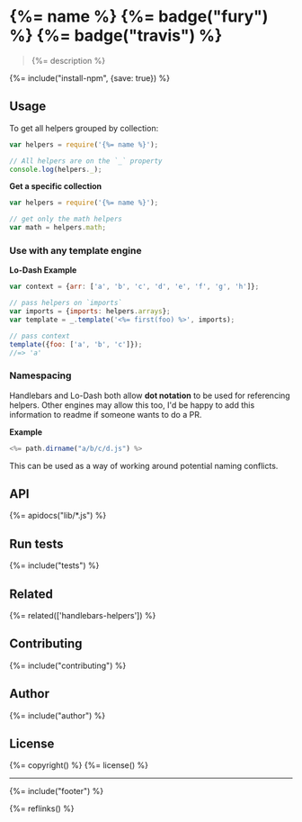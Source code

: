 # {%= name %} {%= badge("fury") %} {%= badge("travis") %}

> {%= description %}

{%= include("install-npm", {save: true}) %}

## Usage

To get all helpers grouped by collection:

```js
var helpers = require('{%= name %}');

// All helpers are on the `_` property
console.log(helpers._);
```

**Get a specific collection**

```js
var helpers = require('{%= name %}');

// get only the math helpers
var math = helpers.math;
```

### Use with any template engine

**Lo-Dash Example**

```js
var context = {arr: ['a', 'b', 'c', 'd', 'e', 'f', 'g', 'h']};

// pass helpers on `imports`
var imports = {imports: helpers.arrays};
var template = _.template('<%= first(foo) %>', imports);

// pass context
template({foo: ['a', 'b', 'c']});
//=> 'a'
```

### Namespacing 

Handlebars and Lo-Dash both allow **dot notation** to be used for referencing helpers. Other engines may allow this too, I'd be happy to add this information to readme if someone wants to do a PR.

**Example**

```js
<%= path.dirname("a/b/c/d.js") %>
```

This can be used as a way of working around potential naming conflicts. 


## API
{%= apidocs("lib/*.js") %}

## Run tests
{%= include("tests") %}

## Related
{%= related(['handlebars-helpers']) %}

## Contributing
{%= include("contributing") %}

## Author
{%= include("author") %}

## License
{%= copyright() %}
{%= license() %}

***

{%= include("footer") %}

{%= reflinks() %}


[assemble]: https://github.com/assemble/assemble
[verb]: https://github.com/assemble/verb
[template]: https://github.com/jonschlinkert/template
[path]: https://nodejs.org/api/path.html

<!-- deps:helper-reflinks -->
